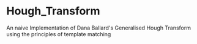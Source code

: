 # Hough_Transform
An naive Implementation of Dana Ballard's Generalised Hough Transform using the principles of template matching
